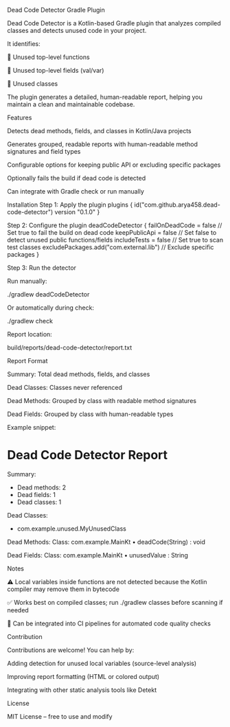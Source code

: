 Dead Code Detector Gradle Plugin

Dead Code Detector is a Kotlin-based Gradle plugin that analyzes compiled classes and detects unused code in your project.

It identifies:

🔹 Unused top-level functions

🔹 Unused top-level fields (val/var)

🔹 Unused classes

The plugin generates a detailed, human-readable report, helping you maintain a clean and maintainable codebase.

Features

Detects dead methods, fields, and classes in Kotlin/Java projects

Generates grouped, readable reports with human-readable method signatures and field types

Configurable options for keeping public API or excluding specific packages

Optionally fails the build if dead code is detected

Can integrate with Gradle check or run manually

Installation
Step 1: Apply the plugin
plugins {
id("com.github.arya458.dead-code-detector") version "0.1.0"
}

Step 2: Configure the plugin
deadCodeDetector {
failOnDeadCode = false           // Set true to fail the build on dead code
keepPublicApi = false            // Set false to detect unused public functions/fields
includeTests = false             // Set true to scan test classes
excludePackages.add("com.external.lib") // Exclude specific packages
}

Step 3: Run the detector

Run manually:

./gradlew deadCodeDetector


Or automatically during check:

./gradlew check


Report location:

build/reports/dead-code-detector/report.txt

Report Format

Summary: Total dead methods, fields, and classes

Dead Classes: Classes never referenced

Dead Methods: Grouped by class with readable method signatures

Dead Fields: Grouped by class with human-readable types

Example snippet:

Dead Code Detector Report
=========================

Summary:
- Dead methods: 2
- Dead fields: 1
- Dead classes: 1

Dead Classes:
- com.example.unused.MyUnusedClass

Dead Methods:
Class: com.example.MainKt
• deadCode(String) : void

Dead Fields:
Class: com.example.MainKt
• unusedValue : String

Notes

⚠️ Local variables inside functions are not detected because the Kotlin compiler may remove them in bytecode

✅ Works best on compiled classes; run ./gradlew classes before scanning if needed

📌 Can be integrated into CI pipelines for automated code quality checks

Contribution

Contributions are welcome! You can help by:

Adding detection for unused local variables (source-level analysis)

Improving report formatting (HTML or colored output)

Integrating with other static analysis tools like Detekt

License

MIT License – free to use and modify